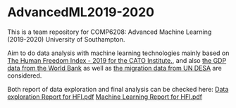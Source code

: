 # AdvancedML2019-2020
This is a team repository for COMP6208: Advanced Machine Learning (2019-2020)  University of Southampton.

Aim to do data analysis with machine learning technologies mainly based on [The Human Freedom Index - 2019 for the CATO Institute.](https://www.cato.org/human-freedom-index-new), and also [the GDP data from the World Bank](https://data.worldbank.org/indicator/NY.GDP.MKTP.CD) as well as [the migration data from UN DESA](https://migrationdataportal.org/?i=stock_perc_&t=2019&cm49=784) are considered.

Both report of data exploration and final analysis can be checked here: [Data exploration Report for HFI.pdf](Data%20exploration%20Report%20for%20HFI.pdf) [Machine Learning Report for HFI.pdf](Machine%20Learning%20Report%20for%20HFI.pdf)
